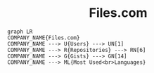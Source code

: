 <h1 align="center">Files.com</h1>

```mermaid
graph LR
COMPANY_NAME{Files.com}
COMPANY_NAME ---> U{Users} ---> UN[1]
COMPANY_NAME ---> R{Repositories} ---> RN[6]
COMPANY_NAME ---> G{Gists} ---> GN[14]
COMPANY_NAME ---> ML{Most Used<br>Languages}
```
